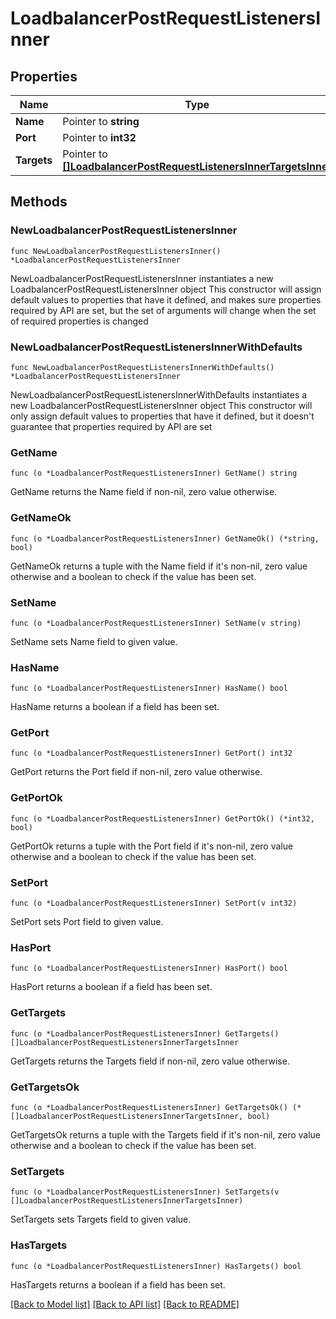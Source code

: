 # LoadbalancerPostRequestListenersInner

## Properties

Name | Type | Description | Notes
------------ | ------------- | ------------- | -------------
**Name** | Pointer to **string** |  | [optional] 
**Port** | Pointer to **int32** |  | [optional] 
**Targets** | Pointer to [**[]LoadbalancerPostRequestListenersInnerTargetsInner**](LoadbalancerPostRequestListenersInnerTargetsInner.md) |  | [optional] 

## Methods

### NewLoadbalancerPostRequestListenersInner

`func NewLoadbalancerPostRequestListenersInner() *LoadbalancerPostRequestListenersInner`

NewLoadbalancerPostRequestListenersInner instantiates a new LoadbalancerPostRequestListenersInner object
This constructor will assign default values to properties that have it defined,
and makes sure properties required by API are set, but the set of arguments
will change when the set of required properties is changed

### NewLoadbalancerPostRequestListenersInnerWithDefaults

`func NewLoadbalancerPostRequestListenersInnerWithDefaults() *LoadbalancerPostRequestListenersInner`

NewLoadbalancerPostRequestListenersInnerWithDefaults instantiates a new LoadbalancerPostRequestListenersInner object
This constructor will only assign default values to properties that have it defined,
but it doesn't guarantee that properties required by API are set

### GetName

`func (o *LoadbalancerPostRequestListenersInner) GetName() string`

GetName returns the Name field if non-nil, zero value otherwise.

### GetNameOk

`func (o *LoadbalancerPostRequestListenersInner) GetNameOk() (*string, bool)`

GetNameOk returns a tuple with the Name field if it's non-nil, zero value otherwise
and a boolean to check if the value has been set.

### SetName

`func (o *LoadbalancerPostRequestListenersInner) SetName(v string)`

SetName sets Name field to given value.

### HasName

`func (o *LoadbalancerPostRequestListenersInner) HasName() bool`

HasName returns a boolean if a field has been set.

### GetPort

`func (o *LoadbalancerPostRequestListenersInner) GetPort() int32`

GetPort returns the Port field if non-nil, zero value otherwise.

### GetPortOk

`func (o *LoadbalancerPostRequestListenersInner) GetPortOk() (*int32, bool)`

GetPortOk returns a tuple with the Port field if it's non-nil, zero value otherwise
and a boolean to check if the value has been set.

### SetPort

`func (o *LoadbalancerPostRequestListenersInner) SetPort(v int32)`

SetPort sets Port field to given value.

### HasPort

`func (o *LoadbalancerPostRequestListenersInner) HasPort() bool`

HasPort returns a boolean if a field has been set.

### GetTargets

`func (o *LoadbalancerPostRequestListenersInner) GetTargets() []LoadbalancerPostRequestListenersInnerTargetsInner`

GetTargets returns the Targets field if non-nil, zero value otherwise.

### GetTargetsOk

`func (o *LoadbalancerPostRequestListenersInner) GetTargetsOk() (*[]LoadbalancerPostRequestListenersInnerTargetsInner, bool)`

GetTargetsOk returns a tuple with the Targets field if it's non-nil, zero value otherwise
and a boolean to check if the value has been set.

### SetTargets

`func (o *LoadbalancerPostRequestListenersInner) SetTargets(v []LoadbalancerPostRequestListenersInnerTargetsInner)`

SetTargets sets Targets field to given value.

### HasTargets

`func (o *LoadbalancerPostRequestListenersInner) HasTargets() bool`

HasTargets returns a boolean if a field has been set.


[[Back to Model list]](../README.md#documentation-for-models) [[Back to API list]](../README.md#documentation-for-api-endpoints) [[Back to README]](../README.md)


